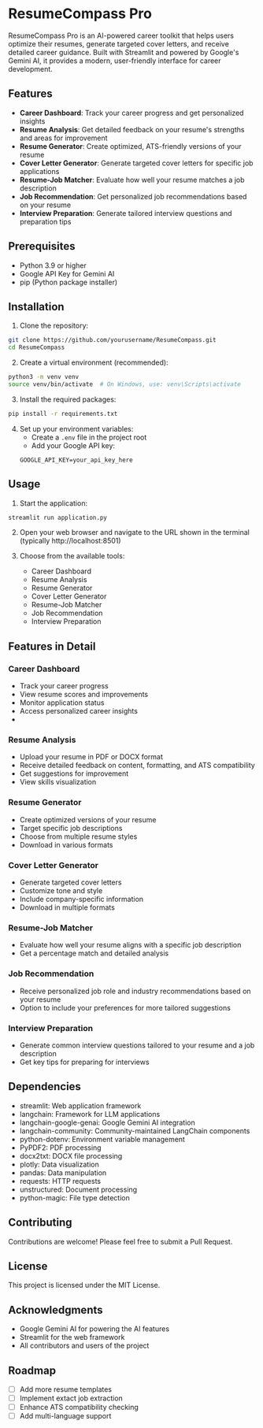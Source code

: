 # ResumeCompass Pro

ResumeCompass Pro is an AI-powered career toolkit that helps users optimize their resumes, generate targeted cover letters, and receive detailed career guidance. Built with Streamlit and powered by Google's Gemini AI, it provides a modern, user-friendly interface for career development.

## Features

- **Career Dashboard**: Track your career progress and get personalized insights
- **Resume Analysis**: Get detailed feedback on your resume's strengths and areas for improvement
- **Resume Generator**: Create optimized, ATS-friendly versions of your resume
- **Cover Letter Generator**: Generate targeted cover letters for specific job applications
- **Resume-Job Matcher**: Evaluate how well your resume matches a job description
- **Job Recommendation**: Get personalized job recommendations based on your resume
- **Interview Preparation**: Generate tailored interview questions and preparation tips


## Prerequisites

- Python 3.9 or higher
- Google API Key for Gemini AI
- pip (Python package installer)

## Installation

1. Clone the repository:

```bash
git clone https://github.com/yourusername/ResumeCompass.git
cd ResumeCompass
```

2. Create a virtual environment (recommended):

```bash
python3 -m venv venv
source venv/bin/activate  # On Windows, use: venv\Scripts\activate
```

3. Install the required packages:

```bash
pip install -r requirements.txt
```

4. Set up your environment variables:
   - Create a `.env` file in the project root
   - Add your Google API key:
   ```
   GOOGLE_API_KEY=your_api_key_here
   ```

## Usage

1. Start the application:

```bash
streamlit run application.py
```

2. Open your web browser and navigate to the URL shown in the terminal (typically http://localhost:8501)

3. Choose from the available tools:
   - Career Dashboard
   - Resume Analysis
   - Resume Generator
   - Cover Letter Generator
   - Resume-Job Matcher
   - Job Recommendation
   - Interview Preparation
   

## Features in Detail

### Career Dashboard

- Track your career progress
- View resume scores and improvements
- Monitor application status
- Access personalized career insights
- 
### Resume Analysis

- Upload your resume in PDF or DOCX format
- Receive detailed feedback on content, formatting, and ATS compatibility
- Get suggestions for improvement
- View skills visualization

### Resume Generator

- Create optimized versions of your resume
- Target specific job descriptions
- Choose from multiple resume styles
- Download in various formats

### Cover Letter Generator

- Generate targeted cover letters
- Customize tone and style
- Include company-specific information
- Download in multiple formats

### Resume-Job Matcher

- Evaluate how well your resume aligns with a specific job description
- Get a percentage match and detailed analysis

### Job Recommendation

- Receive personalized job role and industry recommendations based on your resume
- Option to include your preferences for more tailored suggestions

### Interview Preparation

- Generate common interview questions tailored to your resume and a job description
- Get key tips for preparing for interviews


## Dependencies

- streamlit: Web application framework
- langchain: Framework for LLM applications
- langchain-google-genai: Google Gemini AI integration
- langchain-community: Community-maintained LangChain components
- python-dotenv: Environment variable management
- PyPDF2: PDF processing
- docx2txt: DOCX file processing
- plotly: Data visualization
- pandas: Data manipulation
- requests: HTTP requests
- unstructured: Document processing
- python-magic: File type detection

## Contributing

Contributions are welcome! Please feel free to submit a Pull Request.

## License

This project is licensed under the MIT License.

## Acknowledgments

- Google Gemini AI for powering the AI features
- Streamlit for the web framework
- All contributors and users of the project

## Roadmap

- [ ] Add more resume templates
- [ ] Implement extact job extraction
- [ ] Enhance ATS compatibility checking
- [ ] Add multi-language support
